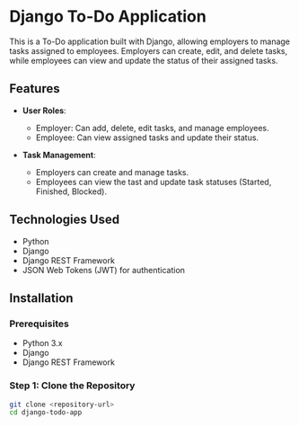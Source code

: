 # Django To-Do Application

This is a To-Do application built with Django, allowing employers to manage tasks assigned to employees. Employers can create, edit, and delete tasks, while employees can view and update the status of their assigned tasks.

## Features

- **User Roles**:
  - Employer: Can add, delete, edit tasks, and manage employees.
  - Employee: Can view assigned tasks and update their status.

- **Task Management**:
  - Employers can create and manage tasks.
  - Employees can view the tast and update task statuses (Started, Finished, Blocked).

## Technologies Used

- Python
- Django
- Django REST Framework
- JSON Web Tokens (JWT) for authentication

## Installation

### Prerequisites

- Python 3.x
- Django
- Django REST Framework
  
### Step 1: Clone the Repository

```bash
git clone <repository-url>
cd django-todo-app
